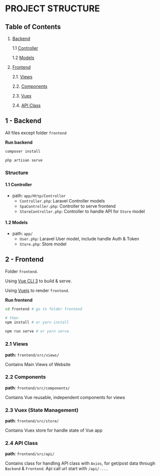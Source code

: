 # PROJECT STRUCTURE

## Table of Contents
1. [Backend](#1-backend)
    
    1.1 [Controller](#11-controller)
    
    1.2 [Models](#12-models)

2. [Frontend](#2-frontend)

    2.1. [Views](#21-views)
    
    2.2. [Components](#22-components)
    
    2.3. [Vuex](#23-vuex-state-management)
    
    2.4. [API Class](#24-api-class)

## 1 - Backend

All files except folder `frontend`

**Run backend**
```bash
composer install

php artisan serve
```

### Structure
#### 1.1 Controller
- path: `app/Http/Controller`
    - `Controller.php`: Laravel Controller models
    - `SpaController.php`: Controller to serve frontend
    - `StoreController.php`: Controller to handle API for `Store` model
#### 1.2 Models
- path: `app/`
    - `User.php`: Laravel User model, include handle Auth & Token
    - `Store.php`: Store model

## 2 - Frontend

Folder `frontend`.

Using [Vue CLI 3](https://cli.vuejs.org/) to build & serve.

Using [Vuejs](https://vuejs.org/) to render `frontend`.

**Run frontend**
```bash
cd frontend # go to folder frontend

# then
npm install # or yarn install

npm run serve # or yarn serve
```

### 2.1 Views

**path:** `frontend/src/views/`

Contains Main Views of Website

### 2.2 Components

**path**: `frontend/src/components/`

Contains Vue reusable, independent components for views

### 2.3 Vuex (State Management)

**path**: `frontend/src/store/`

Contains Vuex store for handle state of Vue app

### 2.4 API Class

**path**: `frontend/src/api/`

Contains class for handling API class with `Axios`, for get/post data through `Backend` & `Frontend`. Api call url start with `/api/....`
